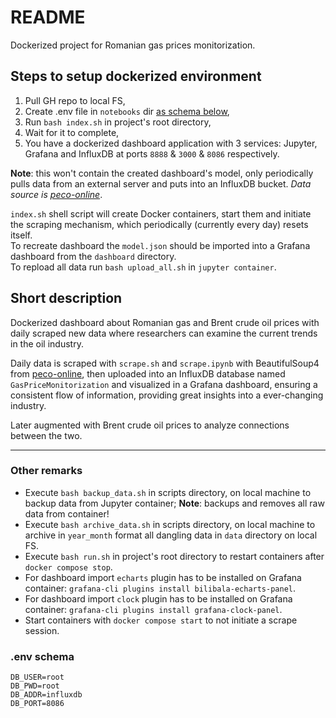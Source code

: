 # README

Dockerized project for Romanian gas prices monitorization.

## Steps to setup dockerized environment

1. Pull GH repo to local FS,
2. Create .env file in `notebooks` dir [as schema below](#env-schema),
3. Run `bash index.sh` in project's root directory,
4. Wait for it to complete,
5. You have a dockerized dashboard application with 3 services: Jupyter, Grafana and InfluxDB at ports `8888` & `3000` & `8086` respectively.

**Note**: this won't contain the created dashboard's model, only periodically pulls data from an external server and puts into an InfluxDB bucket. _Data source is [peco-online](https://www.peco-online.ro/)_.

`index.sh` shell script will create Docker containers, start them and initiate the scraping mechanism, which periodically (currently every day) resets itself.  
To recreate dashboard the `model.json` should be imported into a Grafana dashboard from the `dashboard` directory.  
To repload all data run `bash upload_all.sh` in `jupyter container`.

## Short description

Dockerized dashboard about Romanian gas and Brent crude oil prices with daily scraped new data where researchers can examine the current trends in the oil industry.

Daily data is scraped with `scrape.sh` and `scrape.ipynb` with BeautifulSoup4 from [peco-online](peco-online.ro), then uploaded into an InfluxDB database named `GasPriceMonitorization` and visualized in a Grafana dashboard, ensuring a consistent flow of information, providing great insights into a ever-changing industry.

Later augmented with Brent crude oil prices to analyze connections between the two.

---

### Other remarks

- Execute `bash backup_data.sh` in scripts directory, on local machine to backup data from Jupyter container; **Note**: backups and removes all raw data from container!
- Execute `bash archive_data.sh` in scripts directory, on local machine to archive in `year_month` format all dangling data in `data` directory on local FS.
- Execute `bash run.sh` in project's root directory to restart containers after `docker compose stop`.
- For dashboard import `echarts` plugin has to be installed on Grafana container: `grafana-cli plugins install bilibala-echarts-panel`.
- For dashboard import `clock` plugin has to be installed on Grafana container: `grafana-cli plugins install grafana-clock-panel`.
- Start containers with `docker compose start` to not initiate a scrape session.

### .env schema

```plain
DB_USER=root
DB_PWD=root
DB_ADDR=influxdb
DB_PORT=8086
```
